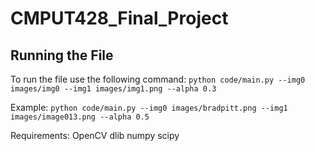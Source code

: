 # CMPUT428_Final_Project
## Running the File
To run the file use the following command:
`python code/main.py --img0 images/img0 --img1 images/img1.png --alpha 0.3`

Example:
`python code/main.py --img0 images/bradpitt.png --img1 images/image013.png --alpha 0.5`

Requirements:
OpenCV
dlib
numpy
scipy
